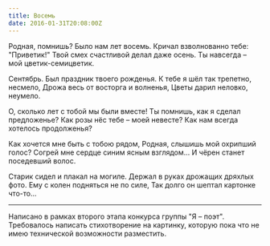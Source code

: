 ```yaml
---
title: Восемь
date: 2016-01-31T20:08:00Z
---
```


Родная, помнишь? Было нам лет восемь.
Кричал взволнованно тебе: "Приветик!"
Твой смех счастливой делал даже осень.
Ты навсегда – мой цветик-семицветик.

Сентябрь. Был праздник твоего рожденья.
К тебе я шёл так трепетно, несмело,
Дрожа весь от восторга и волненья,
Цветы дарил неловко, неумело.

О, сколько лет с тобой мы были вместе!
Ты помнишь, как я сделал предложенье?
Как розы нёс тебе – моей невесте?
Как нам всегда хотелось продолженья?

Как хочется мне быть с тобою рядом,
Родная, слышишь мой охрипший голос?
Согрей мне сердце синим ясным взглядом…
И чёрен станет поседевший волос.

Старик сидел и плакал на могиле.
Держал в руках дрожащих дряхлых фото.
Ему с колен подняться не по силе,
Так долго он шептал картонке что-то…

-----
Написано в рамках второго этапа конкурса группы "Я – поэт".
Требовалось написать стихотворение на картинку, которую пока что не имею технической возможности разместить.

